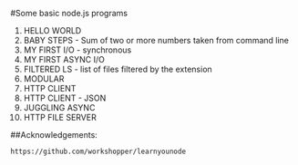 #Some basic node.js programs
1. HELLO WORLD
2. BABY STEPS - Sum of two or more numbers taken from command line
3. MY FIRST I/O - synchronous
4. MY FIRST ASYNC I/O
5. FILTERED LS - list of files filtered by the extension
6. MODULAR
7. HTTP CLIENT
8. HTTP CLIENT - JSON
9. JUGGLING ASYNC
10. HTTP FILE SERVER

##Acknowledgements:
```link
https://github.com/workshopper/learnyounode
```
